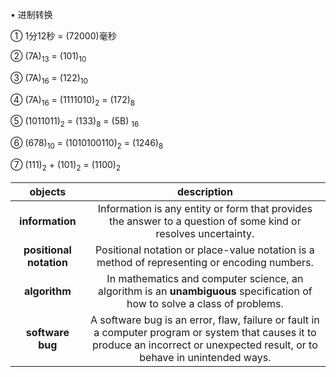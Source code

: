 • 进制转换
 
 ① 1分12秒 = (72000)毫秒
 
 ② (7A)<sub>13</sub> = (101)<sub>10</sub> 
 
 ③ (7A)<sub>16</sub> = (122)<sub>10</sub> 
 
 ④ (7A)<sub>16</sub> = (1111010)<sub>2</sub> =  (172)<sub>8</sub> 
 
 ⑤ (1011011)<sub>2</sub> = (133)<sub>8</sub>  = (5B) <sub>16</sub> 
 
 ⑥ (678)<sub>10</sub> = (1010100110)<sub>2</sub> = (1246)<sub>8</sub> 
 
 ⑦ (111)<sub>2</sub> + (101)<sub>2</sub> = (1100)<sub>2</sub>

|objects|description|
|:-------:|:-----------:|
|**information**|Information is any entity or form that provides the answer to a question of some kind or resolves uncertainty.|
|**positional notation**|Positional notation or place-value notation is a method of representing or encoding numbers.|
|**algorithm**|In mathematics and computer science, an algorithm is an **unambiguous** specification of how to solve a class of problems.|
|**software bug**|A software bug is an error, flaw, failure or fault in a computer program or system that causes it to produce an incorrect or unexpected result, or to behave in unintended ways.|